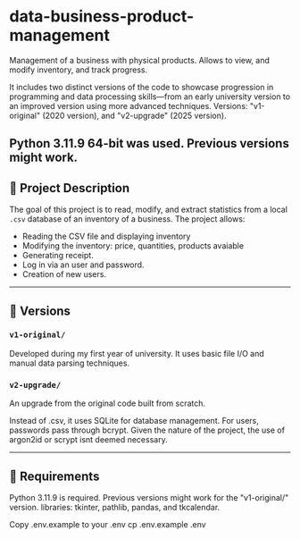 # data-business-product-management
Management of a business with physical products. Allows to view, and modify inventory, and track progress.

It includes two distinct versions of the code to showcase progression in programming and data processing skills—from an early university version to an improved version using more advanced techniques. Versions: "v1-original" (2020 version), and "v2-upgrade" (2025 version).

Python 3.11.9 64-bit was used. Previous versions might work.
---
## 🔹 Project Description

The goal of this project is to read, modify, and extract statistics from a local `.csv` database of an inventory of a business. The project allows:

- Reading the CSV file and displaying inventory
- Modifying the inventory: price, quantities, products avaiable
- Generating receipt.
- Log in via an user and password.
- Creation of new users.

---

## 🔸 Versions

### `v1-original/`
Developed during my first year of university. It uses basic file I/O and manual data parsing techniques.

### `v2-upgrade/`
An upgrade from the original code built from scratch.

Instead of .csv, it uses SQLite for database management.
For users, passwords pass through bcrypt. Given the nature of the project, the use of argon2id or scrypt isnt deemed necessary.

---

## 📝 Requirements

Python 3.11.9 is required. Previous versions might work for the "v1-original/" version.
libraries: tkinter, pathlib, pandas, and tkcalendar.

Copy .env.example to your .env
cp .env.example .env